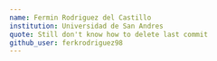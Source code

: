 ```yaml
---
name: Fermin Rodriguez del Castillo 
institution: Universidad de San Andres
quote: Still don't know how to delete last commit
github_user: ferkrodriguez98
---
```

